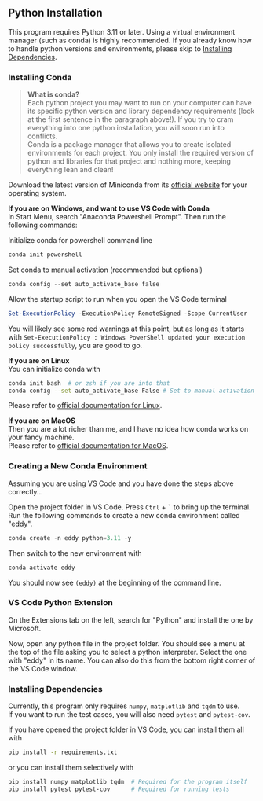 ## Python Installation
This program requires Python 3.11 or later. Using a virtual environment manager (such as conda) is highly recommended. If you already know how to handle python versions and environments, please skip to [Installing Dependencies](#installing-dependencies).
### Installing Conda
> **What is conda?**  
> Each python project you may want to run on your computer can have its specific python version and library dependency requirements (look at the first sentence in the paragraph above!). If you try to cram everything into one python installation, you will soon run into conflicts.  
>Conda is a package manager that allows you to create isolated environments for each project. You only install the required version of python and libraries for that project and nothing more, keeping everything lean and clean!


Download the latest version of Miniconda from its [official website](https://docs.anaconda.com/free/miniconda/index.html#latest-miniconda-installer-links) for your operating system.

**If you are on Windows, and want to use VS Code with Conda**  
In Start Menu, search "Anaconda Powershell Prompt". Then run the following commands:

Initialize conda for powershell command line
```powershell
conda init powershell
```

Set conda to manual activation (recommended but optional)
```powershell
conda config --set auto_activate_base false
```

Allow the startup script to run when you open the VS Code terminal
```powershell
Set-ExecutionPolicy -ExecutionPolicy RemoteSigned -Scope CurrentUser
```
You will likely see some red warnings at this point, but as long as it starts with 
`Set-ExecutionPolicy : Windows PowerShell updated your execution policy successfully`, you are good to go.

**If you are on Linux**  
You can initialize conda with
```bash
conda init bash  # or zsh if you are into that
conda config --set auto_activate_base False # Set to manual activation
```
Please refer to [official documentation for Linux](https://docs.anaconda.com/anaconda/install/linux/).

**If you are on MacOS**  
Then you are a lot richer than me, and I have no idea how conda works on your fancy machine.  
Please refer to [official documentation for MacOS](https://docs.anaconda.com/anaconda/install/mac-os/).

### Creating a New Conda Environment
Assuming you are using VS Code and you have done the steps above correctly...

Open the project folder in VS Code. Press `Ctrl` + `` ` `` to bring up the terminal.  
Run the following commands to create a new conda environment called "eddy".
```powershell
conda create -n eddy python=3.11 -y
```
Then switch to the new environment with
```powershell
conda activate eddy
```
You should now see `(eddy)` at the beginning of the command line.

### VS Code Python Extension
On the Extensions tab on the left, search for "Python" and install the one by Microsoft.

Now, open any python file in the project folder. You should see a menu at the top of the file asking you to select a python interpreter. Select the one with "eddy" in its name. You can also do this from the bottom right corner of the VS Code window.

### Installing Dependencies
Currently, this program only requires `numpy`, `matplotlib` and `tqdm` to use.  
If you want to run the test cases, you will also need `pytest` and `pytest-cov`.

If you have opened the project folder in VS Code, you can install them all with
```bash
pip install -r requirements.txt
```

or you can install them selectively with
```bash
pip install numpy matplotlib tqdm  # Required for the program itself
pip install pytest pytest-cov      # Required for running tests
```
